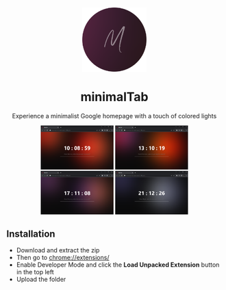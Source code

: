 <p align="center" width="100%">
    <img src="images/logo.png" alt="drawing" width="150"/>
</p>

<h1 align= "center">minimalTab</h1>
<p align= "center">Experience a minimalist Google homepage with a touch of colored lights</p>


<p align="center" width="100%">
    <img src="images/1.png" alt="drawing" width="170"/>
    <img src="images/2.png" alt="drawing" width="170"/>
    <img src="images/3.png" alt="drawing" width="170"/>
    <img src="images/4.png" alt="drawing" width="170"/>
</p>

## Installation


* Download and extract the zip
* Then go to [chrome://extensions/](chrome://extensions/)
* Enable Developer Mode and click the **Load Unpacked Extension** button in the top left
* Upload the folder
